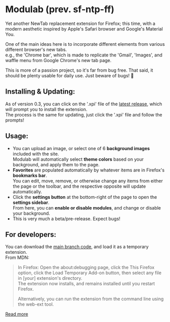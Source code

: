 # Modulab (prev. sf-ntp-ff)
 Yet another NewTab replacement extension for Firefox; this time, with a modern aesthetic inspired by Apple's Safari browser and Google's Material You.

 One of the main ideas here is to incorporate different elements from various different browser's new tabs.  
 e.g., the 'Chrome bar', which is made to replicate the 'Gmail', 'Images', and waffle menu from Google Chrome's new tab page.   

 This is more of a passion project, so it's far from bug free. That said, it should be plenty usable for daily use. Just beware of bugs! 👻

## Installing & Updating:  
As of version 0.3, you can click on the '.xpi' file of the [latest release](https://github.com/futur3sn0w/sf-ntp-ff/releases/latest), which will prompt you to install the extension.  
The process is the same for updating, just click the '.xpi' file and follow the prompts!  
 
## Usage:
- You can upload an image, or select one of 6 **background images** included with the site.  
Modulab will automatically select **theme colors** based on your background, and apply them to the page.
- **Favorites** are populated automatically by whatever items are in Firefox's **bookmarks bar**.  
You can edit, move, remove, or otherwise change any items from either the page or the toolbar, and the respective opposite will update automatically.
- Click the **settings button** at the bottom-right of the page to open the **settings sidebar**.  
From here, you can **enable or disable modules**, and change or disable your background.
- This is very much a beta/pre-release. Expect bugs!

## For developers:  
You can download the [main branch code](https://github.com/Futur3Sn0w/sf-ntp-ff/archive/refs/heads/main.zip), and load it as a temporary extension.  
From MDN:
> In Firefox: Open the about:debugging page, click the This Firefox option, click the Load Temporary Add-on button, then select any file in [your] extension's directory.  
> The extension now installs, and remains installed until you restart Firefox.
>   
> Alternatively, you can run the extension from the command line using the web-ext tool.

[Read more](https://developer.mozilla.org/en-US/docs/Mozilla/Add-ons/WebExtensions/Your_first_WebExtension#trying_it_out)
